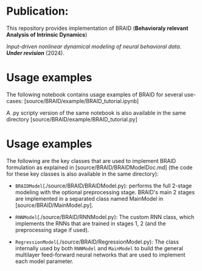 # Publication:
This repository provides implementation of BRAID (**Behavioraly relevant Analysis of Intrinsic Dynamics**)

*Input-driven nonlinear dynamical modeling of neural behavioral data*. ***Under revision*** (2024).

# Usage examples
The following notebook contains usage examples of BRAID for several use-cases:
[source/BRAID/example/BRAID_tutorial.ipynb]

A .py scripty version of the same notebook is also available in the same directory [source/BRAID/example/BRAID_tutorial.py]

# Usage examples
The following are the key classes that are used to implement BRAID formulation as explained in [source/BRAID/BRAIDModelDoc.md] (the code for these key classes is also available in the same directory):

- `BRAIDModel`(./source/BRAID/BRAIDModel.py): performs the full 2-stage modeling with the optional preprocessing stage. BRAID's main 2 stages are implemented in a separated class named MainModel in [source/BRAID/MainModel.py].

-  `RNNModel`(./source/BRAID/RNNModel.py): The custom RNN class, which implements the RNNs that are trained in stages 1, 2 (and the preprocessing stage if used). 

-  `RegressionModel`(./source/BRAID/RegressionModel.py): The class internally used by both `RNNModel` and `MainModel` to build the general multilayer feed-forward neural networks that are used to implement each model parameter. 
